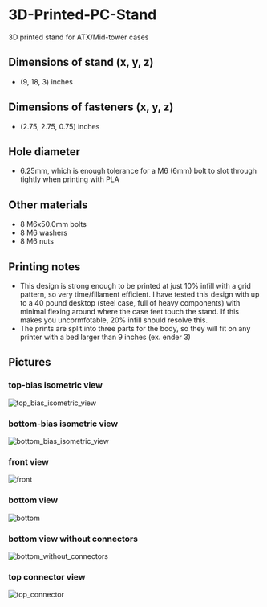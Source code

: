 # 3D-Printed-PC-Stand
3D printed stand for ATX/Mid-tower cases

## Dimensions of stand (x, y, z)
- (9, 18, 3) inches

## Dimensions of fasteners (x, y, z)
- (2.75, 2.75, 0.75) inches

## Hole diameter
- 6.25mm, which is enough tolerance for a M6 (6mm) bolt to slot through tightly when printing with PLA

## Other materials
- 8 M6x50.0mm bolts
- 8 M6 washers
- 8 M6 nuts

## Printing notes
- This design is strong enough to be printed at just 10% infill with a grid pattern, so very time/fillament efficient. I have tested this design with up to a 40 pound desktop (steel case, full of heavy components) with minimal flexing around where the case feet touch the stand. If this makes you uncormfotable, 20% infill should resolve this.
- The prints are split into three parts for the body, so they will fit on any printer with a bed larger than 9 inches (ex. ender 3)

## Pictures
### top-bias isometric view
![top_bias_isometric_view](https://github.com/ColeSwinford/3D-Printed-PC-Stand/assets/19520329/f32b2473-6da2-4ff1-85fa-1abc1d32bcb7)

### bottom-bias isometric view
![bottom_bias_isometric_view](https://github.com/ColeSwinford/3D-Printed-PC-Stand/assets/19520329/64f11afa-958d-4a6d-ba54-f1dcc3470135)

### front view
![front](https://github.com/ColeSwinford/3D-Printed-PC-Stand/assets/19520329/09590406-7d89-42ee-a00d-f0095b5059cb)

### bottom view
![bottom](https://github.com/ColeSwinford/3D-Printed-PC-Stand/assets/19520329/1c08ace3-3f39-443a-95a4-3c3ffbdbfaa8)

### bottom view without connectors
![bottom_without_connectors](https://github.com/ColeSwinford/3D-Printed-PC-Stand/assets/19520329/aa178c35-cda2-49f7-afb6-85f3ea3fa694)

### top connector view
![top_connector](https://github.com/ColeSwinford/3D-Printed-PC-Stand/assets/19520329/0fc385a4-bc37-4a88-9d31-61f31e55eab2)
